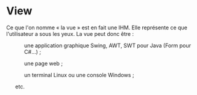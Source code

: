 <h1>View</h1>
<p>Ce que l'on nomme « la vue » est en fait une IHM. Elle représente ce que l'utilisateur a sous les yeux. La vue peut donc être :
<ul>
  <ol>une application graphique Swing, AWT, SWT pour Java (Form pour C#…) ;</ol>

  <ol>une page web ;</ol>

  <ol>un terminal Linux ou une console Windows ;</ol>

etc.
</ul>
</p>
